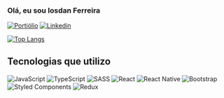 ### Olá, eu sou Iosdan Ferreira

[![Portiólio](https://img.shields.io/website?label=IosdanFerreira.dev&style=for-the-badge&url=https://portifolio-iosdanferreira.vercel.app/)](https://portifolio-iosdanferreira.vercel.app)
[![Linkedin](https://img.shields.io/badge/LinkedIn-0077B5?style=for-the-badge&logo=linkedin&logoColor=white)](https://www.linkedin.com/in/iosdan-ferreira-772684254/)

[![Top Langs](https://github-readme-stats.vercel.app/api/top-langs/?username=IosdanFerreira&theme=radical&show_icons=true)](https://github.com/IosdanFerreira/github-readme-stats)

## Tecnologias que utilizo


<div style="display: inline-block;">
    <img src="https://img.shields.io/badge/JavaScript-F7DF1E?style=for-the-badge&logo=javascript&logoColor=black" align="center" alt="JavaScript">
    <img src="https://img.shields.io/badge/TypeScript-007ACC?style=for-the-badge&logo=typescript&logoColor=white" align="center" alt="TypeScript">
    <img src="https://img.shields.io/badge/Sass-CC6699?style=for-the-badge&logo=sass&logoColor=white" align="center" alt="SASS">
    <img src="https://img.shields.io/badge/React-20232A?style=for-the-badge&logo=react&logoColor=61DAFB" align="center" alt="React">
    <img src="https://img.shields.io/badge/React_Native-20232A?style=for-the-badge&logo=react&logoColor=61DAFB" align="center" alt="React Native">
    <img src="https://img.shields.io/badge/Bootstrap-563D7C?style=for-the-badge&logo=bootstrap&logoColor=white" align="center" alt="Bootstrap">
    <img src="https://img.shields.io/badge/styled--components-DB7093?style=for-the-badge&logo=styled-components&logoColor=white" align="center" alt="Styled Components">
    <img src="https://img.shields.io/badge/Redux-593D88?style=for-the-badge&logo=redux&logoColor=white" align="center" alt="Redux">
</div>
